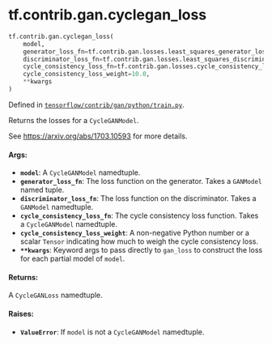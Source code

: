 <div itemscope itemtype="http://developers.google.com/ReferenceObject">
<meta itemprop="name" content="tf.contrib.gan.cyclegan_loss" />
<meta itemprop="path" content="Stable" />
</div>

# tf.contrib.gan.cyclegan_loss

``` python
tf.contrib.gan.cyclegan_loss(
    model,
    generator_loss_fn=tf.contrib.gan.losses.least_squares_generator_loss,
    discriminator_loss_fn=tf.contrib.gan.losses.least_squares_discriminator_loss,
    cycle_consistency_loss_fn=tf.contrib.gan.losses.cycle_consistency_loss,
    cycle_consistency_loss_weight=10.0,
    **kwargs
)
```



Defined in [`tensorflow/contrib/gan/python/train.py`](/code/stable/tensorflow/contrib/gan/python/train.py).

Returns the losses for a `CycleGANModel`.

See https://arxiv.org/abs/1703.10593 for more details.

#### Args:

* <b>`model`</b>: A `CycleGANModel` namedtuple.
* <b>`generator_loss_fn`</b>: The loss function on the generator. Takes a `GANModel`
    named tuple.
* <b>`discriminator_loss_fn`</b>: The loss function on the discriminator. Takes a
    `GANModel` namedtuple.
* <b>`cycle_consistency_loss_fn`</b>: The cycle consistency loss function. Takes a
    `CycleGANModel` namedtuple.
* <b>`cycle_consistency_loss_weight`</b>: A non-negative Python number or a scalar
    `Tensor` indicating how much to weigh the cycle consistency loss.
* <b>`**kwargs`</b>: Keyword args to pass directly to `gan_loss` to construct the loss
    for each partial model of `model`.


#### Returns:

A `CycleGANLoss` namedtuple.


#### Raises:

* <b>`ValueError`</b>: If `model` is not a `CycleGANModel` namedtuple.